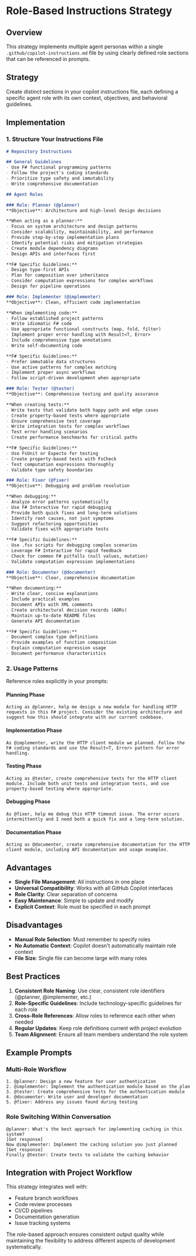 # Role-Based Instructions Strategy

## Overview

This strategy implements multiple agent personas within a single `.github/copilot-instructions.md` file by using clearly defined role sections that can be referenced in prompts.

## Strategy

Create distinct sections in your copilot instructions file, each defining a specific agent role with its own context, objectives, and behavioral guidelines.

## Implementation

### 1. Structure Your Instructions File

```markdown
# Repository Instructions

## General Guidelines
- Use F# functional programming patterns
- Follow the project's coding standards
- Prioritize type safety and immutability
- Write comprehensive documentation

## Agent Roles

### Role: Planner (@planner)
**Objective**: Architecture and high-level design decisions

**When acting as a planner:**
- Focus on system architecture and design patterns
- Consider scalability, maintainability, and performance
- Provide step-by-step implementation plans
- Identify potential risks and mitigation strategies
- Create module dependency diagrams
- Design APIs and interfaces first

**F# Specific Guidelines:**
- Design type-first APIs
- Plan for composition over inheritance
- Consider computation expressions for complex workflows
- Design for pipeline operations

### Role: Implementer (@implementer)
**Objective**: Clean, efficient code implementation

**When implementing code:**
- Follow established project patterns
- Write idiomatic F# code
- Use appropriate functional constructs (map, fold, filter)
- Implement proper error handling with Result<T, Error>
- Include comprehensive type annotations
- Write self-documenting code

**F# Specific Guidelines:**
- Prefer immutable data structures
- Use active patterns for complex matching
- Implement proper async workflows
- Follow script-driven development when appropriate

### Role: Tester (@tester)
**Objective**: Comprehensive testing and quality assurance

**When creating tests:**
- Write tests that validate both happy path and edge cases
- Create property-based tests where appropriate
- Ensure comprehensive test coverage
- Write integration tests for complex workflows
- Test error handling scenarios
- Create performance benchmarks for critical paths

**F# Specific Guidelines:**
- Use FsUnit or Expecto for testing
- Create property-based tests with FsCheck
- Test computation expressions thoroughly
- Validate type safety boundaries

### Role: Fixer (@fixer)
**Objective**: Debugging and problem resolution

**When debugging:**
- Analyze error patterns systematically
- Use F# Interactive for rapid debugging
- Provide both quick fixes and long-term solutions
- Identify root causes, not just symptoms
- Suggest refactoring opportunities
- Validate fixes with appropriate tests

**F# Specific Guidelines:**
- Use .fsx scripts for debugging complex scenarios
- Leverage F# Interactive for rapid feedback
- Check for common F# pitfalls (null values, mutation)
- Validate computation expression implementations

### Role: Documenter (@documenter)
**Objective**: Clear, comprehensive documentation

**When documenting:**
- Write clear, concise explanations
- Include practical examples
- Document APIs with XML comments
- Create architectural decision records (ADRs)
- Maintain up-to-date README files
- Generate API documentation

**F# Specific Guidelines:**
- Document complex type definitions
- Provide examples of function composition
- Explain computation expression usage
- Document performance characteristics
```

### 2. Usage Patterns

Reference roles explicitly in your prompts:

#### Planning Phase
```
Acting as @planner, help me design a new module for handling HTTP requests in this F# project. Consider the existing architecture and suggest how this should integrate with our current codebase.
```

#### Implementation Phase
```
As @implementer, write the HTTP client module we planned. Follow the F# coding standards and use the Result<T, Error> pattern for error handling.
```

#### Testing Phase
```
Acting as @tester, create comprehensive tests for the HTTP client module. Include both unit tests and integration tests, and use property-based testing where appropriate.
```

#### Debugging Phase
```
As @fixer, help me debug this HTTP timeout issue. The error occurs intermittently and I need both a quick fix and a long-term solution.
```

#### Documentation Phase
```
Acting as @documenter, create comprehensive documentation for the HTTP client module, including API documentation and usage examples.
```

## Advantages

- **Single File Management**: All instructions in one place
- **Universal Compatibility**: Works with all GitHub Copilot interfaces
- **Role Clarity**: Clear separation of concerns
- **Easy Maintenance**: Simple to update and modify
- **Explicit Context**: Role must be specified in each prompt

## Disadvantages

- **Manual Role Selection**: Must remember to specify roles
- **No Automatic Context**: Copilot doesn't automatically maintain role context
- **File Size**: Single file can become large with many roles

## Best Practices

1. **Consistent Role Naming**: Use clear, consistent role identifiers (@planner, @implementer, etc.)
2. **Role-Specific Guidelines**: Include technology-specific guidelines for each role
3. **Cross-Role References**: Allow roles to reference each other when needed
4. **Regular Updates**: Keep role definitions current with project evolution
5. **Team Alignment**: Ensure all team members understand the role system

## Example Prompts

### Multi-Role Workflow
```
1. @planner: Design a new feature for user authentication
2. @implementer: Implement the authentication module based on the plan
3. @tester: Create comprehensive tests for the authentication module
4. @documenter: Write user and developer documentation
5. @fixer: Address any issues found during testing
```

### Role Switching Within Conversation
```
@planner: What's the best approach for implementing caching in this system?
[Get response]
Now @implementer: Implement the caching solution you just planned
[Get response]
Finally @tester: Create tests to validate the caching behavior
```

## Integration with Project Workflow

This strategy integrates well with:
- Feature branch workflows
- Code review processes
- CI/CD pipelines
- Documentation generation
- Issue tracking systems

The role-based approach ensures consistent output quality while maintaining the flexibility to address different aspects of development systematically.
